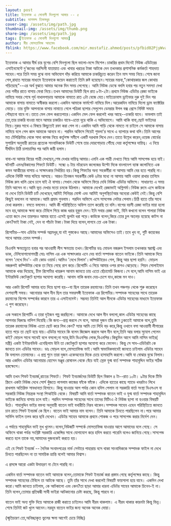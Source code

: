 ```yaml
---
layout: post
title: ইত্তেফাক এ সোনালী দিনগুলো আমার -- ৫
subtitle: ভালমন্দ তিক্তমধুর
cover-img: /assets/img/path.jpg
thumbnail-img: /assets/img/thumb.png
share-img: /assets/img/path.jpg
tags: [ইত্তেফাক এ সোনালী দিনগুলো আমার]
author: মীর মোসতাফিজ আহমেদ
fblink: https://www.facebook.com/mir.mostafiz.ahmed/posts/pfbid02PjyWvaeNTaiY1KmLkyuzfDxbj1KhwRMXr6w9FVMPdZQt8iVd9RE7EFjhaazZZ1Qrl
---
```

<p>ইত্তেফাক এ আমার দীর্ঘ চার যুগের বেশি দিনগুলো ছিল ভালো-মন্দে মিশেল।চাকরির প্রথম দিনেই নিউজ এডিটরের এসাইনমেন্টে দু'জনের নরসিংদী যাতায়াত এবং খাবার খরচের টাকা আটকে দেন তখনকার প্রশাসনিক কর্মকর্তা শাহদাত সাহেব।পরে তিনি সময় বুঝে নানা অভিযোগ দাঁড় করিয়ে আমাকে চাকরিচ্যুত করেন তিন মাস সময় নিয়ে।শেষে জানা গেল,রাহাত স্যারের মাধ্যমে ইত্তেফাকে জয়েন করাতেই তিনি রুষ্ট হয়েছেন।স্যারের মন্তব্য,"কোথায়কার জল কোথায় গড়িয়েছে"--এর অর্থ বুঝতে আমার অনেক দিন সময় লেগেছে। 
আমি নিউজ ডেস্কে বদলি হবার পর নতুন সমস্যা দেখা দেয় গভীর রাতে বাসায় ফেরা নিয়ে।তখন আমাদের ডিউটি ছিল রাত ৮টা-২টা।প্রথমে নিউজ এডিটর রেজা ভাইকে নামিয়ে সবার শেষে পূর্ব নাখালপাড়ায় আমাকে নামাতে রাত ৩টা বেজে যেত।মাইক্রোবাস ড্রাইভার নুরু দুই দিন পর আমাকে বাসায় নামাতে অস্বীকার করলো।একদিন আমাকে ফার্মগেট নামিয়ে দিল।আরেকদিন নামিয়ে দিলো ড্রাম ফ্যাক্টরির মোড়ে। তার যুক্তি আপনাকে বাসায় নামাতে গেলে পত্রিকা ছাপার সেলুপেন ডেমরার ঈগল বক্স প্রেসে নিদিষ্ট সময়ে পৌছানো যাবে না।তাতে মেল ফেল করতেপারে।একদিন মেল ফেল করলেই খবর আছে--চাকরি যাবে। ভাবলাম তাই  তো,তার চাকরি যাওয়া মানে আমার চাকরিও যাবে-এত্তো দূরে থাকি এ অভিযোগে। আমি থাকি বাবা,ছোট ভাইদের নিয়ে।নুরুর সাথে এ বিষয়ে কিছুতেই রফা করা গেল না।একদিন আমি গাড়ি থেকে নামতে না চাইলে সে আমাকে বাসায় নামিয়ে বলে গেল কাল আমাকে আনবে না। পরদিন অফিসে গিয়েই শুভদা'র সাথে এ ব্যাপারে কথা বলি।তিনি আগের মত টেলিপ্রিন্টার থেকে সাদা কাগজ নিয়ে কর্তৃপক্ষ সমীপে একটি দরখাস্ত লিখে দেন।তাতে উল্লেখ করেন,ওয়েজ বোর্ডের সুপারিশ অনুযায়ী রাতের প্রত্যেক সাংবাদিককে ডিউটি শেষে তার দোরগোড়ায় পৌঁছে দেয়া কর্তৃপক্ষের দায়িত্ব। এ নিয়ে দীর্ঘদিন চিঠি চালাচালির পর আমি জয়ী হলাম।
</p>বাবা-মা আমার বিয়ের পাত্রী দেখছেন,শেষ দেখার দায়িত্ব আমার।এমনি এক পাত্রী দেখতে গিয়ে আমি সাসপেন্ড হয়ে যাই।ঘটনাটি এমনঃবিকালের শিফটে ডিউটি। সন্ধ্যে ৬ টায় নটরডেম কলেজের উল্টো দিকে বাংলাদেশ ব্যাঙ্ক কলোনিতে এক কমন আত্মীয়ের বাসায় এ সাক্ষাৎকার নির্ধারিত হয়।কিন্তু শিফটের অন্য সহকর্মীরা না আসায় আমি বের হতে পারছি না।এদিকে নির্দিষ্ট সময় ঘনিয়ে আসছে। আরও তিনজন সহকর্মীর কেউ ৬টার মধ্যে না আসায় আমি ওয়াদা রাখার তাগিদে নিউজ রুম খালি রেখে চলে যাই ঐ বাসায়।সেখান থেকে অফিসে ফিরে দেখি নিউজ এডিটর অফিসে। সাধারণত এ সময় তিনি আসেন না।আমি ভূত দেখার মতো চমকে উঠলাম। আমাকে দেখেই রেজাভাই অগ্নিশর্মা।নিউজ রুমে এসে কাউকে না দেখে তিনি ডিউটি চার্ট দেখেছেন,আমিই  সিনিয়র মোস্ট এবং আমিই অনুপস্থিত!আর অন্যেরা কেউই নেই।কিন্তু বেশি কিছুই বললেন না আমাকে।আমি প্রমাদ গুনলাম। পরদিন অফিসে এসে সাসপেন্ড লেটার পেলাম।চিঠি হাতে তাঁর সাথে দেখা করলাম। বসতে বললেন। আমি কী পরিস্থিতিতে অফিস ত্যাগ করেছি তা বলি।বাপের বয়সী রেজা ভাইর মায়া হলো মনে হয়,আমাকে ক্ষমা করে টেবিলে গিয়ে কাজ ধরার হুকুম দেন।ইনি সবার রেজা ভাই, যিনি কখনো বলেন শালারা নিউজ এত্তো জনে দেখ তারপরও আমার হাতে এসেই ভুলটা ধরা পড়ে।কাউকে বলেন,কিরে তোর চুল অতবড় হয়েছে কাটস না কেন?ভাই টাকা নেই, দেন না পাঁচটা টাকা।টাকা দিয়ে বলেন,লাগবে তো এক টাকা।
<p>
রিপোর্টার--সাব এডিটর সম্পর্ক অম্লমধুর,যা বই পুস্তকেও আছে।আমাদের অফিসেও তাই।তবে খুব না, গুটি কয়েকের সাথে আমার তেমন সম্পর্ক।
</p>
বিএনপি ক্ষমতাচ্যুত হবার পর আওয়ামী লীগ ক্ষমতায় তখন।রিপোর্টার ডাঃ মোডল নজরুল ইসলাম  তখনকার স্বরাস্ট্র  এবং ডাক, টেলিযোগাযোগমন্ত্রী মোঃ নাসিম এর এক সাক্ষাৎকার এনে দেয় বার্তা সম্পাদক বাতেন ভাইকে।তিনি আমাকে দিয়ে বলেন 'দেখে দিও'- এটা কোড ওয়ার্ড।আমিও 'দেখে দিলাম'।কম্পিউটারেও গেল, কিন্তু আর ছাপা হয়নি। মোড়ল নজরুলই কম্পিউটার থেকে তা নিয়ে গেছে  রাগ করে।রিপোর্টিং এ গিয়ে আমার ওপর রাগও ঝেড়েছে। পিয়ন সোলাইমান আমাকে খবর দিয়েছে, চীফ রিপোর্টার খায়রুল আনাম জানতে চায় এতো ছেঁচামেচি কিজন্য।সে বলে,আমি নাসিম ভাই এর ইন্টারভিউ কেটেকুটে ছাপার অযোগ্য করেছি। আনাম নাকি জবাব দেয়-চেপে যাও,কাজে মন দাও।
<p>
আর একটা রিপোর্ট আমার হাত দিয়ে ছাপা হয়--যা ছিল তারেক রহমানের।তিনি তখন পঞ্চগড় থেকে শুরু করেছেন দেশব্যাপী সফর। আনোয়ার আল দীন ছিল তার সফরসঙ্গী ইত্তেফাক এর রিপোর্টার।সম্পাদক সাহেবের সাথে তারেক রহমানের বিশেষ সম্পর্কের কারনে তার এ এসাইনমেন্ট। সম্ভবত তিনিই আল দীনকে এডিটর সাহেবের মাধ্যমে ইত্তেফাক এ পুশ করেছেন। 
</p>
<p>এক সকালে রিপোর্টিং এ তারা দুইজন গল্প করছিলো। আমাকে  দেখে আল দীন বললো,কাল এডিটর সাহেবের কাছে আপনার বিরুদ্ধে নালিশ দিয়েছি।কি জন্য--প্রশ্ন করলে সে বলে, আমরা দুজন তাঁর রুমে ঢুকতেই আমাকে বলে,তুমি তারেক রহমানের নিউজ এতো ছোট করে লিখ কেন? স্যার আমি তো লিখি বড় করে,কিন্তু ওখানে বসা আওয়ামী লীগারের হাতে পড়ে তা ছোট হয়ে যায়।এডিটর সাহেব কি বলেন জিজ্ঞেস করলে আল দীন বলে,তিনি আর বলার সুযোগ পেলেন কই? মোড়ল সাথে সাথেই বলে বসলো;না স্যার,উনি বিএনপির লোক,বিএনপির।কিছুদিন আগে আমি নাসিম ভাইর( মন্ত্রী) একটা ইন্টারনভিউ এনেছিলাম উনি তা কেটেকুটে ছাপার অযোগ্য করে ফেলেন। কিন্তু সে সাব-এডিটরটা কে জানতে চান এডিটর সাহেব। ডাঃ মোড়ল বলে,মোসতাফিজ ভাই।আমি স্বাভাবিকভাবেই জানতে চাইলাম এডিটর সাহেব কি বললেন তোমাদের। এ প্রশ্ন শুনে তারা দুজন একেঅন্যের দিকে চেয়ে হাসাহাসি করলো।আমি যা বোঝার বুঝে নিলাম।
আর একদিন এডিটর আনোয়ার হোসেন মঞ্জুর রোষানল থেকে বেঁচে যাই স্রেফ যুগ্ম বার্ত সম্পাদক শাহাবুদ্দিন ভাইর সঠিক হস্তক্ষেপে।
</p>আমি তখন শিফট ইনচার্জ,রাতের শিফটে। শিফট ইনচার্জদের ডিউটি ছিল বিকাল ৪ টা--রাত ১০টা। ৯টার দিকে টিভি স্ক্রিনে একটা নিউজ দেখে সোর্স খুঁজতে লাগলাম কাজের ফাঁকে ফাঁকে। এদিকে হাতের কাছে প্যাডে খবরটাও লিখে রাখলাম অতিরিক্ত সাবধানতা হিসাবে। কিন্তু যাওয়ার আগ পর্যন্ত কোন হদিস পেলাম না সরকারি  বার্তা সংস্থা বিএসএস বা সরকারি নিউজ নিয়ন্ত্রক সংস্থা পিআইডি থেকে। বিষয়টি আমি বার্তা সম্পাদক বাতেন ভাই ও যুগ্ম বার্তা সম্পাদক শাহাবুদ্দিন ভাইকে জানিয়ে বাসায় চলে যাই।
পরদিন সম্পাদক সাহেবের সাথে তাদের মিটিংএ ঐ নিউজ ছাপা না হওয়ার বিষয়টি উঠে। শাহাবুদ্দিন ভাইর বক্তব্য অনুযায়ী  বাতেন ভাই যথারীতি নিরব থাকেন।সম্পাদক সাহেব এহেন পরিস্থিতিতে জানতে চান রাতে শিফট ইনচার্জ কে ছিল। বাতেন ভাই আমার নাম বলেন। তিনি আমাকে চিনতে পারছিলেন না।পরে আমার সার্ভিস ফাইল তলব করে ছবি দেখেন। এডিটর সাহেব আমাকে প্রথমে শোকজ ও পরে সাসপেন্ড করার নির্দেশ দেন।
<p>
এ পর্যায়ে শাহাবুদ্দিন ভাই মুখ খুলেন।বলেন,নিউজটি সম্পর্কে মোসতাফিজ যাওয়ার আগে আমাদের বলে গেছে। সে অফিসে থাকা পর্যন্ত সংশ্লিষ্ট সরকারি এজেন্সির সাথে যোগাযোগ করে হদিস  করতে পারেনি বলেও জানিয়ে গেছে।সাসপেন্ড করতে হলে তাকে নয়,আমাদের দুজনকেই করতে হয়।
</p>
<p>এই যে শিফট ইনচার্জ -- দৈনিক সংবাদপত্রের নার্ভ সেন্টারে পাহারায় বসে থাকা সাংবাদিককে সম্পাদক ফাইল না দেখে চিনতে  পারছিলেন না তা   সাময়িক ভ্রান্তি বলেই আমার বিশ্বাস। 
</p>
<p>এ প্রসঙ্গে আরো একটা উদাহরণ না টেনে পারছি না।
</p>একদিন বার্তা সম্পাদক বাতেন ভাই আমাকে বলেন,তোমাকে শিফট ইনচার্জ করা প্রস্তাব গেছে কর্তৃপক্ষের কাছে। কিন্তু সম্পাদক সাহেবের টেবিলে তা আটকে আছে। তুমি তাঁর সাথে দেখা করলেই বিষয়টি ফায়সালা হয়ে যাবে। একদিন দেখা করো।আমি জানতে চাইলাম, কে আটকালো এবং কেন?তা ছাড়া আমার ধারনা এডিটর সাহেব আমাকে চিনেন-ই না।তিনি বলেন,তোমার প্রতিদ্বন্ধী সাথী ভাইরা আটকানোর চেষ্টা করছে, কিন্তু পারবে না।
<p>বাতেন ভাই অন্য যুক্তি দিয়ে আমাকে রাজী করাতে চাইলেও আমি নীরব থাকলাম। এ নীরব থাকার কারনটা কিন্তু ভিন্ন।শেষে তিনিই জট খুলে আনেন।মরহুম বাতেন ভাইর জন্য অনেক অনেক দোয়া।
</p>
<p>(স্মৃতিচারণ তো,অনিচ্ছাকৃত ভুলের ক্ষমা আগেই চেয়ে নিচ্ছি)
</p>



 



 



